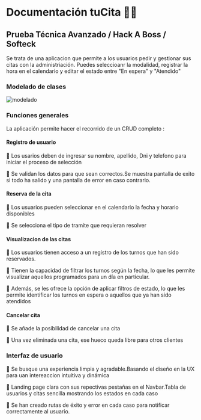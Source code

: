 # Documentación tuCita 📘📘

## Prueba Técnica Avanzado / Hack A Boss / Softeck

Se trata de una aplicacion que permite a los usuarios pedir y gestionar sus citas con la administriación. Puedes seleccioanr la modalidad, registrar la hora en el calendario y editar el estado entre "En espera" y "Atendido"

### Modelado de clases
![modelado](https://i.imgur.com/ycue4rF.png)

### Funciones generales
La aplicación permite hacer el recorrido de un CRUD completo :

#### Registro de usuario
🔵 Los usarios deben de ingresar su nombre, apellido, Dni y telefono para iniciar el proceso de selección

🔵 Se validan los datos para que sean correctos.Se muestra pantalla de exito si todo ha salido y una pantalla de error en caso contrario.

#### Reserva de la cita
🔵 Los usuarios pueden seleccionar en el calendario la fecha y horario disponibles

🔵 Se selecciona el tipo de tramite que requieran resolver 

#### Visualizacion de las citas
🔵 Los usuarios tienen acceso a un registro de los turnos que han sido reservados.

🔵 Tienen la capacidad de filtrar los turnos según la fecha, lo que les permite visualizar aquellos programados para un día en particular.

🔵 Además, se les ofrece la opción de aplicar filtros de estado, lo que les permite identificar los turnos en espera o aquellos que ya han sido atendidos

#### Cancelar cita
🔵 Se añade la posibilidad de cancelar una cita

🔵 Una vez eliminada una cita, ese hueco queda libre para otros clientes

### Interfaz de usuario
🔵 Se busque una experiencia limpia y agradable.Basando el diseño en la UX para uan intereaccion intuitiva y dinámica

🔵 Landing page clara con sus repectivas pestañas en el Navbar.Tabla de usuarios y citas sencilla mostrando los estados en cada caso

🔵 Se han creado rutas de éxito y error en cada caso para notificar correctamente al usuario.

